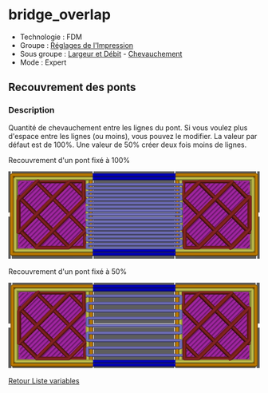 # bridge_overlap

* Technologie : FDM
* Groupe : [Réglages de l'Impression](../print_settings/print_settings.md)
* Sous groupe : [Largeur et Débit](../print_settings/print_settings.md#largeur-et-débit) - [Chevauchement](../print_settings/print_settings.md#chevauchement)
* Mode : Expert

## Recouvrement des ponts

### Description

Quantité de chevauchement entre les lignes du pont. Si vous voulez plus d'espace entre les lignes (ou moins), vous pouvez le modifier. La valeur par défaut est de 100%. Une valeur de 50% créer deux fois moins de lignes.

Recouvrement d'un pont fixé à 100%

![bridge_overlap=100%](./images/bridge_overlap/001.png)

Recouvrement d'un pont fixé à 50%

![bridge_overlap=50%](./images/bridge_overlap/002.png)

[Retour Liste variables](variable_list.md)